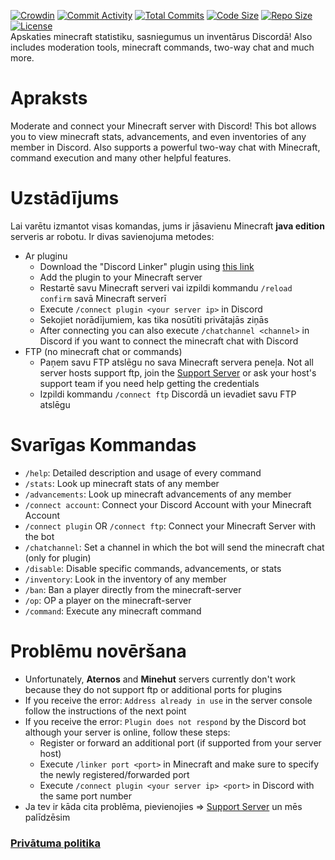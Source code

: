[![Crowdin](https://badges.crowdin.net/minecraft-smp-bot/localized.svg)](https://crowdin.com/project/minecraft-smp-bot) [![Commit Activity](https://img.shields.io/github/commit-activity/m/MC-Linker/MC-Linker)](https://github.com/MC-Linker/MC-Linker) [![Total Commits](https://badgen.net/github/commits/MC-Linker/MC-Linker/main)](https://github.com/MC-Linker/MC-Linker) [![Code Size](https://img.shields.io/github/languages/code-size/MC-Linker/MC-Linker)](https://github.com/MC-Linker/MC-Linker) [![Repo Size](https://img.shields.io/github/repo-size/MC-Linker/MC-Linker)](https://github.com/MC-Linker/MC-Linker) [![License](https://img.shields.io/badge/license-CC%20BY--NC%204.0-red)](https://github.com/MC-Linker/MC-Linker/blob/main/LICENSE.md)
<br>
Apskaties minecraft statistiku, sasniegumus un inventārus Discordā! Also includes moderation tools, minecraft commands, two-way chat and much more.

# Apraksts
Moderate and connect your Minecraft server with Discord! This bot allows you to view minecraft stats, advancements, and even inventories of any member in Discord. Also supports a powerful two-way chat with Minecraft, command execution and many other helpful features.

# Uzstādījums
Lai varētu izmantot visas komandas, jums ir jāsavienu Minecraft **java edition** serveris ar robotu. Ir divas savienojuma metodes:
+ Ar pluginu
    + Download the "Discord Linker" plugin using [this link](https://www.spigotmc.org/resources/discord-linker.98749/)
    + Add the plugin to your Minecraft server
    + Restartē savu Minecraft serveri vai izpildi kommandu `/reload confirm` savā Minecraft serverī
    + Execute `/connect plugin <your server ip>` in Discord
    + Sekojiet norādījumiem, kas tika nosūtīti privātajās ziņās
    + After connecting you can also execute `/chatchannel <channel>` in Discord if you want to connect the minecraft chat with Discord
+ FTP (no minecraft chat or commands)
    + Paņem savu FTP atslēgu no sava Minecraft servera peneļa. Not all server hosts support ftp, join the [Support Server](https://discord.gg/rX36kZUGNK) or ask your host's support team if you need help getting the credentials
    + Izpildi kommandu `/connect ftp` Discordā un ievadiet savu FTP atslēgu

# Svarīgas Kommandas
+ `/help`: Detailed description and usage of every command
+ `/stats`: Look up minecraft stats of any member
+ `/advancements`: Look up minecraft advancements of any member
+ `/connect account`: Connect your Discord Account with your Minecraft Account
+ `/connect plugin` OR `/connect ftp`: Connect your Minecraft Server with the bot
+ `/chatchannel`: Set a channel in which the bot will send the minecraft chat (only for plugin)
+ `/disable`: Disable specific commands, advancements, or stats
+ `/inventory`: Look in the inventory of any member
+ `/ban`: Ban a player directly from the minecraft-server
+ `/op`: OP a player on the minecraft-server
+ `/command`: Execute any minecraft command

# Problēmu novēršana
+ Unfortunately, **Aternos** and **Minehut** servers currently don't work because they do not support ftp or additional ports for plugins
+ If you receive the error: `Address already in use` in the server console follow the instructions of the next point
+ If you receive the error: `Plugin does not respond` by the Discord bot although your server is online, follow these steps:
    + Register or forward an additional port (if supported from your server host)
    + Execute `/linker port <port>` in Minecraft and make sure to specify the newly registered/forwarded port
    + Execute `/connect plugin <your server ip> <port>` in Discord with the same port number
+ Ja tev ir kāda cita problēma, pievienojies => [Support Server](https://discord.gg/rX36kZUGNK) un mēs palīdzēsim


### [Privātuma politika](https://github.com/Lianecx/Minecraft-SMP-Bot/blob/main/PRIVACY.md)
